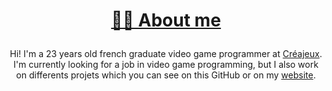 # <p align="center"><a href="http://basilevieu.fr/#about"><span>👦🏻 About me</span></a></p>

<p align="center">
	<span>Hi! I'm a 23 years old french graduate video game programmer at <a href="https://www.creajeux.fr/">Créajeux</a>. I'm currently looking for a job in video game programming, but I also work on differents projets which you can see on this GitHub or on my <a href="http://basilevieu.fr/">website</a>.</span>
</p>

<!--
**BasileVieu/BasileVieu** is a ✨ _special_ ✨ repository because its `README.md` (this file) appears on your GitHub profile.

Here are some ideas to get you started:

- 🔭 I’m currently working on ...
- 🌱 I’m currently learning ...
- 👯 I’m looking to collaborate on ...
- 🤔 I’m looking for help with ...
- 💬 Ask me about ...
- 📫 How to reach me: ...
- 😄 Pronouns: ...
- ⚡ Fun fact: ...
-->
